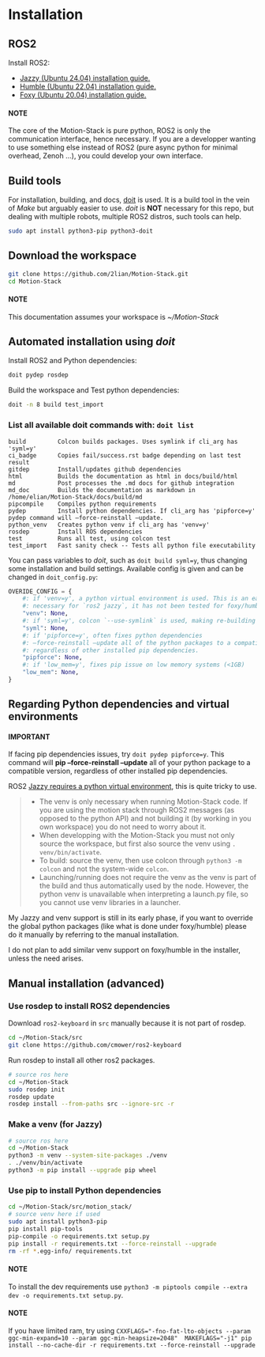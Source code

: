 # Installation

## ROS2

Install ROS2:

- [Jazzy (Ubuntu 24.04) installation guide.](https://docs.ros.org/en/jazzy/Installation.html)
- [Humble (Ubuntu 22.04) installation guide.](https://docs.ros.org/en/humble/Installation.html)
- [Foxy (Ubuntu 20.04) installation guide.](https://docs.ros.org/en/foxy/Installation.html)

#### NOTE
The core of the Motion-Stack is pure python, ROS2 is only the communication interface, hence necessary.
If you are a developper wanting to use something else instead of ROS2 (pure async python for minimal overhead, Zenoh …), you could develop your own interface.

## Build tools

For installation, building, and docs, [doit](https://pydoit.org) is used. It is a build tool in the vein of *Make* but arguably easier to use. *doit* is **NOT** necessary for this repo, but dealing with multiple robots, multiple ROS2 distros, such tools can help.

```bash
sudo apt install python3-pip python3-doit
```

## Download the workspace

```bash
git clone https://github.com/2lian/Motion-Stack.git
cd Motion-Stack
```

#### NOTE
This documentation assumes your workspace is  *~/Motion-Stack*

## Automated installation using *doit*

Install ROS2 and Python dependencies:

```bash
doit pydep rosdep
```

Build the workspace and Test python dependencies:

```bash
doit -n 8 build test_import
```

### List all available doit commands with: `doit list`

```console
build         Colcon builds packages. Uses symlink if cli_arg has 'syml=y'
ci_badge      Copies fail/success.rst badge depending on last test result
gitdep        Install/updates github dependencies
html          Builds the documentation as html in docs/build/html
md            Post processes the .md docs for github integration
md_doc        Builds the documentation as markdown in /home/elian/Motion-Stack/docs/build/md
pipcompile    Compiles python requirements
pydep         Install python dependencies. If cli_arg has 'pipforce=y' pydep command will –force-reinstall –update.
python_venv   Creates python venv if cli_arg has 'venv=y'
rosdep        Install ROS dependencies
test          Runs all test, using colcon test
test_import   Fast sanity check -- Tests all python file executability
```

You can pass variables to *doit*, such as `doit build syml=y`, thus changing some installation and build settings. Available config is given and can be changed in `doit_config.py`:

```python
OVERIDE_CONFIG = {
    #: if 'venv=y', a python virtual environment is used. This is an early feature
    #: necessary for `ros2 jazzy`, it has not been tested for foxy/humble.
    "venv": None,
    #: if 'syml=y', colcon `--use-symlink` is used, making re-building mostly unnecessary.
    "syml": None,
    #: if 'pipforce=y', often fixes python dependencies
    #: –force-reinstall –update all of the python packages to a compatible version,
    #: regardless of other installed pip dependencies.
    "pipforce": None,
    #: if 'low_mem=y', fixes pip issue on low memory systems (<1GB)
    "low_mem": None,
}
```

## Regarding Python dependencies and virtual environments

#### IMPORTANT
If facing pip dependencies issues, try `doit pydep pipforce=y`. This command will **pip –force-reinstall –update** all of your python package to a compatible version, regardless of other installed pip dependencies.

ROS2 [Jazzy requires a python virtual environment](https://docs.ros.org/en/jazzy/How-To-Guides/Using-Python-Packages.html#installing-via-a-virtual-environment), this is quite tricky to use.

> - The venv is only necessary when running Motion-Stack code. If you are using the motion stack through ROS2 messages (as opposed to the python API) and not building it (by working in you own workspace) you do not need to worry about it.
> - When developping with the Motion-Stack you must not only source the workspace, but first also source the venv using `. venv/bin/activate`.
> - To build: source the venv, then use colcon through `python3 -m colcon` and not the system-wide `colcon`.
> - Launching/running does not require the venv as the venv is part of the build and thus automatically used by the node. However, the python venv is unavailable when interpreting a launch.py file, so you cannot use venv libraries in a launcher.

My Jazzy and venv support is still in its early phase, if you want to override the global python packages (like what is done under foxy/humble) please do it manually by referring to the manual installation.

I do not plan to add similar venv support on foxy/humble in the installer, unless the need arises.

## Manual installation (advanced)

### Use rosdep to install ROS2 dependencies

Download `ros2-keyboard` in `src` manually because it is not part of rosdep.

```bash
cd ~/Motion-Stack/src
git clone https://github.com/cmower/ros2-keyboard
```

Run rosdep to install all other ros2 packages.

```bash
# source ros here
cd ~/Motion-Stack
sudo rosdep init
rosdep update
rosdep install --from-paths src --ignore-src -r
```

### Make a venv (for Jazzy)

```bash
# source ros here
cd ~/Motion-Stack
python3 -m venv --system-site-packages ./venv
. ./venv/bin/activate
python3 -m pip install --upgrade pip wheel
```

### Use pip to install Python dependencies

```bash
cd ~/Motion-Stack/src/motion_stack/
# source venv here if used
sudo apt install python3-pip
pip install pip-tools
pip-compile -o requirements.txt setup.py
pip install -r requirements.txt --force-reinstall --upgrade
rm -rf *.egg-info/ requirements.txt
```

#### NOTE
To install the dev requirements use `python3 -m piptools compile --extra dev -o requirements.txt setup.py`.

#### NOTE
If you have limited ram, try using `CXXFLAGS="-fno-fat-lto-objects --param ggc-min-expand=10 --param ggc-min-heapsize=2048"  MAKEFLAGS="-j1" pip install --no-cache-dir -r requirements.txt --force-reinstall --upgrade`
